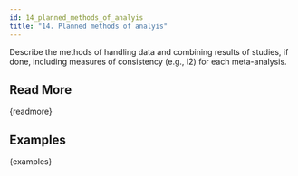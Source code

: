 ```yaml
---
id: 14_planned_methods_of_analyis
title: "14. Planned methods of analyis"
---
```

Describe the methods of handling data and combining results of studies, if done, including measures of consistency (e.g., I2) for each meta-analysis.

## Read More

{readmore}

## Examples

{examples}